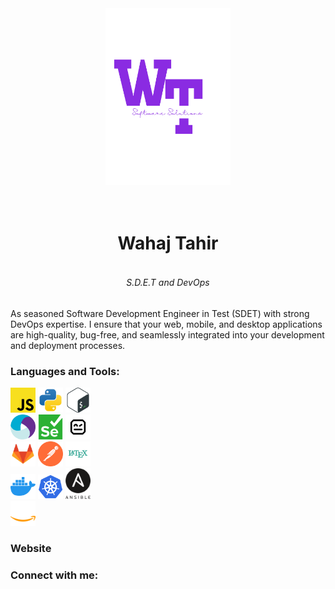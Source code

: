 <div align="center">
  <img src="./MyStack/artifact.png" alt="Logo" width="200">
  <h1><br>Wahaj Tahir</br></h1>
</div>
<div align="center">
  <h6><br>S.D.E.T and DevOps</br></h6>
</div>
<p>
As seasoned Software Development Engineer in Test (SDET) with strong DevOps expertise. I ensure that your web, mobile, and desktop applications are high-quality, bug-free, and seamlessly integrated into your development and deployment processes.
</p>

<h3 align="left">Languages and Tools:</h3>
<p align="center"> 
 <div>
     <!-- JAVASCRIPT -->
     <img  width="40 " src="./MyStack/javascript.svg" alt="Javascript">
     <!-- PYTHON -->
     <img  width="40 " src="./MyStack/python.svg" alt="Python">
     <!-- BASH -->
     <img  width="40 " src="./MyStack/bash.svg" alt="Bash">
 
  </div>
 <!-- New Line -->
 <div>
     <!-- APPIUM -->
     <img  width="40" src="./MyStack/appium.svg" alt="Appium">
      <!-- SELENIUM -->
     <img  width="40" src="./MyStack/selenium.svg" alt="selenium">
    <!-- RobotFrameWork -->
 <img  width="40" src="./MyStack/robotframework.svg" alt="Robot">
   </div>
 <!-- New Line -->
 <div>
     <!-- GITLAB -->
     <img  width="40" src="./MyStack/gitlab.svg" alt="Gitlab">

  <!-- POSTMAN -->
 <img  width="40" src="./MyStack/postman.svg" alt="Postman">
        <!-- LATEX -->
 <img  width="40"  src="./MyStack/latex.svg" alt="Latex">
  </div>
  
  <!-- New Line -->
  <div>
    <!-- DOCKER -->
    <img  width="40" src="./MyStack/docker.svg" alt="Docker">
    <!-- KUBERNETS -->
    <img  width="40" src="./MyStack/kubernets.svg" alt="Kubernets">
    <!-- ANSIBLE -->
    <img  width="40"  src="./MyStack/ansible.svg" alt="Ansible">   
</div>

   <!-- New Line -->
   <div>
  <!-- AWS -->
  <img  width="40"  src="./MyStack/AWS.svg" alt="Aws">
   </div>
 </p>

<h3 align="left">Website</h3>

<h3 align="left">Connect with me:</h3>
<p align="left">

</p>